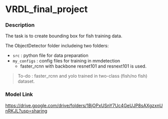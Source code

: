 # VRDL_final_project

### Description

The task is to create bounding box for fish training data.

The ObjectDetector folder includeing two folders:
+ ```src``` : python file for data preparation
+ ```my_configs``` : config files for training in mmdetection
  + faster_rcnn with backbone resnet101 and resnext101 is used.
  
> To-do : faster_rcnn and yolo trained in two-class (fish/no fish) dataset. 

### Model Link

https://drive.google.com/drive/folders/1BjOPxUSnY7Uc4GeUJP8sAXgzxnUnRKJL?usp=sharing
 


